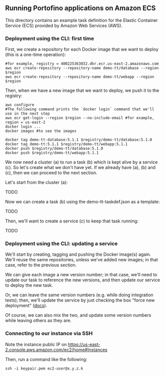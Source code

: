 ## Running Portofino applications on Amazon ECS 

This directory contains an example task definition for the Elastic Container Service (ECS) provided by Amazon Web Services (AWS).

### Deployment using the CLI: first time

First, we create a repository for each Docker image that we want to deploy (this is a one-time operation):
```
#for example, registry = 400225363032.dkr.ecr.us-east-2.amazonaws.com
aws ecr create-repository --repository-name demo-tt/database --region $region
aws ecr create-repository --repository-name demo-tt/webapp --region $region
```

Then, when we have a new image that we want to deploy, we push it to the registry:

```
aws configure
#The following command prints the `docker login` command that we'll use in the next step
aws ecr get-login --region $region --no-include-email #for example, region = us-east-2
docker login ...
docker images #to see the images

docker tag demo-tt-database:5.1.1 $registry/demo-tt/database:5.1.0
docker tag demo-tt:5.1.1 $registry/demo-tt/webapp:5.1.1
docker push $registry/demo-tt/database:5.1.0 
docker push $registry/demo-tt/webapp:5.1.1
```

We now need a cluster (a) to run a task (b) which is kept alive by a service (c). So let's create what we don't have yet.
If we already have (a), (b) and (c), then we can proceed to the next section.

Let's start from the cluster (a):

TODO

Now we can create a task (b) using the demo-tt-taskdef.json as a template:

TODO

Then, we'll want to create a service (c) to keep that task running:

TODO

### Deployment using the CLI: updating a service

We'll start by creating, tagging and pushing the Docker image(s) again. We'll reuse the same repositories, unless we've
added new images; in that case, refer to the previous section.

We can give each image a new version number; in that case, we'll need to update our task to reference the new versions,
and then update our service to deploy the new task.

Or, we can leave the same version numbers (e.g. while doing integration tests); then, we'll update the service by just
checking the box "force new deployment"
([docs](https://docs.aws.amazon.com/AmazonECS/latest/developerguide/update-service.html)).

Of course, we can also mix the two, and update some version numbers while leaving others as they are.

### Connecting to our instance via SSH

Note the instance public IP on https://us-east-2.console.aws.amazon.com/ec2/home#Instances

Then, run a command like the following:
```
ssh -i keypair.pem ec2-user@x.y.z.k
```
